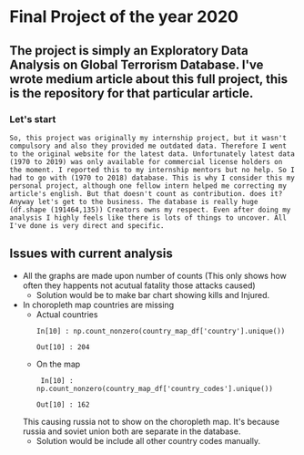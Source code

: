 
# Final Project of the year 2020
## The project is simply an Exploratory Data Analysis on Global Terrorism Database. I've wrote medium article about this full project, this is the repository for that particular article.

### Let's start
    So, this project was originally my internship project, but it wasn't compulsory and also they provided me outdated data. Therefore I went to the original website for the latest data. Unfortunately latest data (1970 to 2019) was only available for commercial license holders on the moment. I reported this to my internship mentors but no help. So I had to go with (1970 to 2018) database. This is why I consider this my personal project, although one fellow intern helped me correcting my article's english. But that doesn't count as contribution. does it?
    Anyway let's get to the business. The database is really huge (df.shape (191464,135)) Creators owns my respect. Even after doing my analysis I highly feels like there is lots of things to uncover. All I've done is very direct and specific.
    
## Issues with current analysis
 * All the graphs are made upon number of counts (This only shows how often they happents not acutual fatality those attacks caused)
    * Solution would be to make bar chart showing kills and Injured.
 * In choropleth map countries are missing 
    * Actual countries 
       ```
       In[10] : np.count_nonzero(country_map_df['country'].unique())
       ```
       ```
       Out[10] : 204
       ```
    * On the map
      ```
       In[10] : np.count_nonzero(country_map_df['country_codes'].unique())
       ```
       ```
       Out[10] : 162
       ```
    This causing russia not to show on the choropleth map. It's because russia and soviet union both are separate in the database.
    * Solution would be include all other country codes manually.
    
   
 
    
    
    
